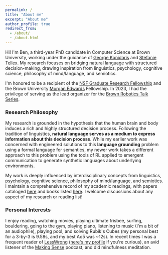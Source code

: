 ```yaml
---
permalink: /
title: "About me"
excerpt: "About me"
author_profile: true
redirect_from: 
  - /about/
  - /about.html
---
```


Hi! I'm Ben, a third-year PhD candidate in Computer Science at Brown University, working under the guidance of [George Konidaris](https://cs.brown.edu/~gdk/) and [Stefanie Tellex](https://cs.brown.edu/people/stellex/). My research focuses on bridging natural language with structured decision-making, drawing inspiration from linguistics, psychology, cognitive science, philosophy of mind/language, and semiotics.

I'm honored to be a recipient of the [NSF Graduate Research Fellowship](https://cs.brown.edu/news/2022/05/20/five-brown-cs-students-and-alums-receive-nsf-graduate-research-fellowships/) and the Brown University [Morgan Edwards](https://en.wikipedia.org/wiki/Morgan_Edwards) Fellowship. In 2023, I had the privilege of serving as the lead organizer for the [Brown Robotics Talk Series](https://yzylmc.github.io/brown-lab-talks/).

### Research Philosophy

My research is grounded in the hypothesis that the human brain and body induces a rich and highly structured decision process. Following the tradition of linguistics, **natural language serves as a medium to express information about this decision process**. While my earlier work was concerned with engineered solutions to this **language grounding** problem using a formal language for semantics, my newer work takes a different approach to this problem using the tools of RL applied to emergent communication to generate synthetic languages about underlying environments.

My work is deeply influenced by interdisciplinary concepts from linguistics, psychology, cognitive science, philosophy of mind/language, and semiotics. I maintain a comprehensive record of my academic readings, with papers cataloged [here](https://www.zotero.org/benjamin-spiegel/library) and books listed [here](https://speeg.notion.site/5de77c8575634b90b4699d0f185295cb?v=a884d376bf6b4e5a99a27e9aa2e98698&pvs=4). I welcome discussions about any aspect of my research or reading list!

### Personal Interests

I enjoy reading, watching movies, playing ultimate frisbee, surfing, bouldering, going to the gym, playing piano, listening to music (I'm a bit of an audiophile), playing pool, and solving Rubik's Cubes (my personal best for a 3-by-3 is 9.58s, and my best Ao5 was ~12s). In recent times I was a frequent reader of [LessWrong](https://www.lesswrong.com/) ([here's my profile](https://www.lesswrong.com/users/benjamin-spiegel) if you're curious), an avid listener of the [Making Sense](https://samharris.org/podcast/making-sense-episodes/) podcast, and did mindfulness meditation.
